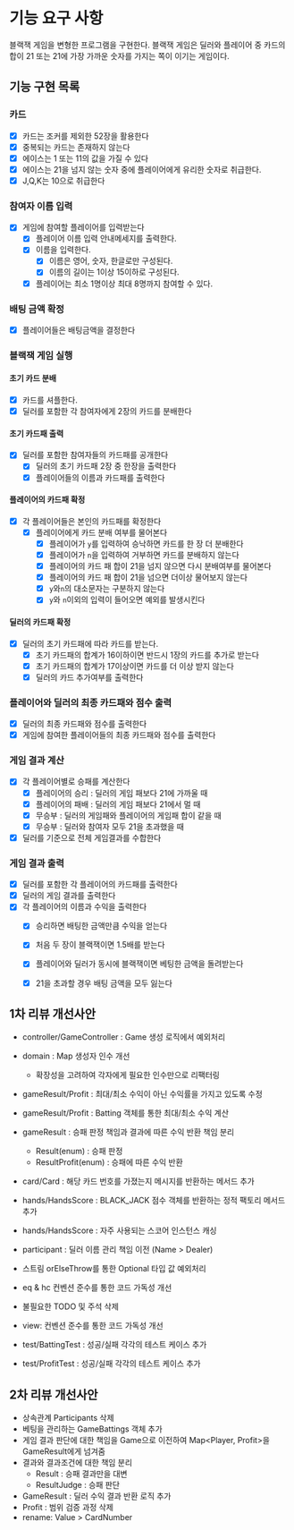 # 기능 요구 사항

블랙잭 게임을 변형한 프로그램을 구현한다.
블랙잭 게임은 딜러와 플레이어 중 카드의 합이 21 또는 21에 가장 가까운 숫자를 가지는 쪽이 이기는 게임이다.

## 기능 구현 목록

### 카드

- [x] 카드는 조커를 제외한 52장을 활용한다
- [x] 중복되는 카드는 존재하지 않는다
- [x] 에이스는 1 또는 11의 값을 가질 수 있다
- [x] 에이스는 21을 넘지 않는 숫자 중에 플레이어에게 유리한 숫자로 취급한다.
- [x] J,Q,K는 10으로 취급한다

### 참여자 이름 입력

- [x] 게임에 참여할 플레이어를 입력받는다
    - [x] 플레이어 이름 입력 안내메세지를 출력한다.
    - [x] 이름을 입력한다.
        - [x] 이름은 영어, 숫자, 한글로만 구성된다.
        - [x] 이름의 길이는 1이상 15이하로 구성된다.
    - [x] 플레이어는 최소 1명이상 최대 8명까지 참여할 수 있다.

### 배팅 금액 확정

- [x] 플레이어들은 배팅금액을 결정한다

### 블랙잭 게임 실행

#### 초기 카드 분배

- [x] 카드를 셔플한다.
- [x] 딜러를 포함한 각 참여자에게 2장의 카드를 분배한다

#### 초기 카드패 출력

- [x] 딜러를 포함한 참여자들의 카드패를 공개한다
    - [x] 딜러의 초기 카드패 2장 중 한장을 출력한다
    - [x] 플레이어들의 이름과 카드패를 출력한다

#### 플레이어의 카드패 확정

- [x] 각 플레이어들은 본인의 카드패를 확정한다
    - [x] 플레이어에게 카드 분배 여부를 물어본다
        - [x] 플레이어가 `y`를 입력하여 승낙하면 카드를 한 장 더 분배한다
        - [x] 플레이어가 `n`을 입력하여 거부하면 카드를 분배하지 않는다
        - [x] 플레이어의 카드 패 합이 21을 넘지 않으면 다시 분배여부를 물어본다
        - [x] 플레이어의 카드 패 합이 21을 넘으면 더이상 물어보지 않는다
        - [x] `y`와`n`의 대소문자는 구분하지 않는다
        - [x] `y`와 `n`이외의 입력이 들어오면 예외를 발생시킨다

#### 딜러의 카드패 확정

- [x] 딜러의 초기 카드패에 따라 카드를 받는다.
    - [x] 초기 카드패의 합계가 16이하이면 반드시 1장의 카드를 추가로 받는다
    - [x] 초기 카드패의 합계가 17이상이면 카드를 더 이상 받지 않는다
    - [x] 딜러의 카드 추가여부를 출력한다

### 플레이어와 딜러의 최종 카드패와 점수 출력

- [x] 딜러의 최종 카드패와 점수를 출력한다
- [x] 게임에 참여한 플레이어들의 최종 카드패와 점수를 출력한다

### 게임 결과 계산

- [x] 각 플레이어별로 승패를 계산한다
    - [x] 플레이어의 승리 : 딜러의 게임 패보다 21에 가까울 때
    - [x] 플레이어의 패배 : 딜러의 게임 패보다 21에서 멀 때
    - [x] 무승부 : 딜러의 게임패와 플레이어의 게임패 합이 같을 때
    - [x] 무승부 : 딜러와 참여자 모두 21을 초과했을 때
- [x] 딜러를 기준으로 전체 게임결과를 수합한다

### 게임 결과 출력

- [x] 딜러를 포함한 각 플레이어의 카드패를 출력한다
- [x] 딜러의 게임 결과를 출력한다
- [x] 각 플레이어의 이름과 수익을 출력한다
    - [x] 승리하면 배팅한 금액만큼 수익을 얻는다
    - [x] 처음 두 장이 블랙잭이면 1.5배를 받는다
    - [x] 플레이어와 딜러가 동시에 블랙잭이면 베팅한 금액을 돌려받는다
    - [x] 21을 초과할 경우 배팅 금액을 모두 잃는다


## 1차 리뷰 개선사안

- controller/GameController : Game 생성 로직에서 예외처리


- domain : Map 생성자 인수 개선 
  - 확장성을 고려하여 각자에게 필요한 인수만으로 리팩터링
- gameResult/Profit : 최대/최소 수익이 아닌 수익률을 가지고 있도록 수정
- gameResult/Profit : Batting 객체를 통한 최대/최소 수익 계산
- gameResult : 승패 판정 책임과 결과에 따른 수익 반환 책임 분리
  - Result(enum) : 승패 판정
  - ResultProfit(enum) : 승패에 따른 수익 반환
- card/Card : 해당 카드 번호를 가졌는지 메시지를 반환하는 메서드 추가
- hands/HandsScore : BLACK_JACK 점수 객체를 반환하는 정적 팩토리 메서드 추가
- hands/HandsScore : 자주 사용되는 스코어 인스턴스 캐싱
- participant : 딜러 이름 관리 책임 이전 (Name > Dealer)
- 스트림 orElseThrow를 통한 Optional 타입 값 예외처리
- eq & hc 컨벤션 준수를 통한 코드 가독성 개선
- 불필요한 TODO 및 주석 삭제

- view: 컨벤션 준수를 통한 코드 가독성 개선
- test/BattingTest : 성공/실패 각각의 테스트 케이스 추가
- test/ProfitTest : 성공/실패 각각의 테스트 케이스 추가 

## 2차 리뷰 개선사안
- 상속관계 Participants 삭제
- 베팅을 관리하는 GameBattings 객체 추가
- 게임 결과 판단에 대한 책임을 Game으로 이전하여 Map<Player, Profit>을 GameResult에게 넘겨줌
- 결과와 결과조건에 대한 책임 분리
  - Result : 승패 결과만을 대변
  - ResultJudge : 승패 판단 
- GameResult : 딜러 수익 결과 반환 로직 추가
- Profit : 범위 검증 과정 삭제
- rename: Value > CardNumber 
